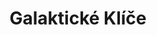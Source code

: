 ---
title: 'Galaktické Klíče'
thumbnail: '/assets/galactic_keys.webp'
url: '/shop/category/galaxykeys'
order: 2
---